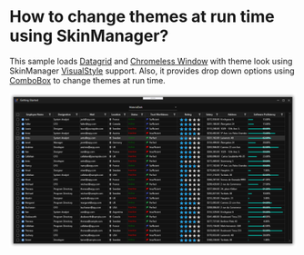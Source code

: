 # How to change themes at run time using SkinManager?

This sample loads [Datagrid](https://help.syncfusion.com/wpf/datagrid/getting-started) and [Chromeless Window](https://help.syncfusion.com/wpf/chromeless-window/getting-started) with theme look using SkinManager [VisualStyle](https://help.syncfusion.com/wpf/themes/skin-manager#set-visual-style) support. Also, it provides drop down options using [ComboBox](https://docs.microsoft.com/en-us/dotnet/api/system.windows.controls.combobox?view=netcore-3.1) to change themes at run time.

![Datagrid with custom theme](Images/Output.png)
